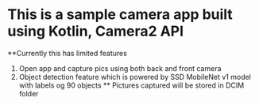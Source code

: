 # This is a sample camera app built using Kotlin, Camera2 API

**Currently this has limited features
1. Open app and capture pics using both back and front camera
2. Object detection feature which is powered by SSD MobileNet v1 model with labels og 90 objects
**
Pictures captured will be stored in DCIM folder
